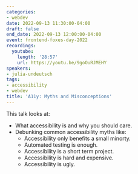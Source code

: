 ```yaml
---
categories:
- webdev
date: 2022-09-13 11:30:00-04:00
draft: false
end_date: 2022-09-13 12:00:00-04:00
event: frontend-foxes-day-2022
recordings:
  youtube:
    length: '28:57'
    url: https://youtu.be/9goOuRJMEHY
speakers:
- julia-undeutsch
tags:
- accessibility
- webdev
title: 'A11y: Myths and Misconceptions'
---
```



This talk looks at:

- What accessibility is and why you should care.
- Debunking common accessibility myths like:
  - Accessibility only benefits a small minorty.
  - Automated testing is enough.
  - Accessibility is a short term project.
  - Accessibility is hard and expensive.
  - Accessibility is ugly.
